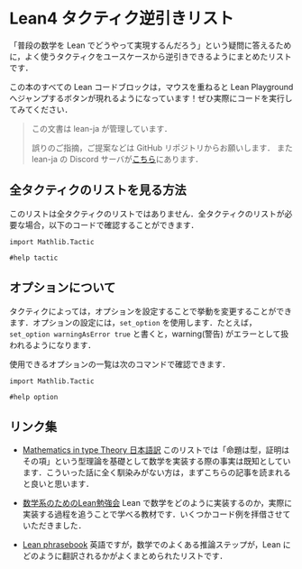 # Lean4 タクティク逆引きリスト

「普段の数学を Lean でどうやって実現するんだろう」という疑問に答えるために，よく使うタクティクをユースケースから逆引きできるようにまとめたリストです．

この本のすべての Lean コードブロックは，マウスを重ねると Lean Playground へジャンプするボタンが現れるようになっています！ぜひ実際にコードを実行してみてください．

> この文書は lean-ja が管理しています．
>
> 誤りのご指摘，ご提案などは GitHub リポジトリからお願いします．
> また lean-ja の Discord サーバが[こちら](https://discord.gg/p32ZfnVawh)にあります．

## 全タクティクのリストを見る方法

このリストは全タクティクのリストではありません．全タクティクのリストが必要な場合，以下のコードで確認することができます．

```lean
import Mathlib.Tactic

#help tactic
```

## オプションについて

タクティクによっては，オプションを設定することで挙動を変更することができます．オプションの設定には，`set_option` を使用します．たとえば，`set_option warningAsError true` と書くと，warning(警告) がエラーとして扱われるようになります．

使用できるオプションの一覧は次のコマンドで確認できます．

```lean
import Mathlib.Tactic

#help option
```

## リンク集

* [Mathematics in type Theory 日本語訳](https://zenn.dev/leanja/articles/math_in_type_theory) このリストでは「命題は型，証明はその項」という型理論を基礎として数学を実装する際の事実は既知としています．こういった話に全く馴染みがない方は，まずこちらの記事を読まれると良いと思います．

* [数学系のためのLean勉強会](https://github.com/yuma-mizuno/lean-math-workshop) Lean で数学をどのように実装するのか，実際に実装する過程を追うことで学べる教材です．いくつかコード例を拝借させていただきました．

* [Lean phrasebook](https://docs.google.com/spreadsheets/d/1Gsn5al4hlpNc_xKoXdU6XGmMyLiX4q-LFesFVsMlANo/edit#gid=0) 英語ですが，数学でのよくある推論ステップが，Lean にどのように翻訳されるかがよくまとめられたリストです．